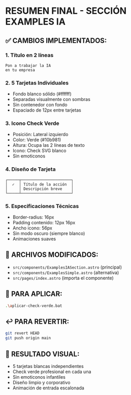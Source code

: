 # RESUMEN FINAL - SECCIÓN EXAMPLES IA

## ✅ CAMBIOS IMPLEMENTADOS:

### 1. **Título en 2 líneas**
```
Pon a trabajar la IA
en tu empresa
```

### 2. **5 Tarjetas Individuales**
- Fondo blanco sólido (#ffffff)
- Separadas visualmente con sombras
- Sin contenedor con fondo
- Espaciado de 12px entre tarjetas

### 3. **Icono Check Verde**
- Posición: Lateral izquierdo
- Color: Verde (#10b981)
- Altura: Ocupa las 2 líneas de texto
- Icono: Check SVG blanco
- Sin emoticonos

### 4. **Diseño de Tarjeta**
```
┌─────┬──────────────────────┐
│  ✓  │ Título de la acción  │
│     │ Descripción breve    │
└─────┴──────────────────────┘
```

### 5. **Especificaciones Técnicas**
- Border-radius: 16px
- Padding contenido: 12px 16px
- Ancho icono: 56px
- Sin modo oscuro (siempre blanco)
- Animaciones suaves

## 📁 ARCHIVOS MODIFICADOS:
- `src/components/ExamplesIASection.astro` (principal)
- `src/components/ExamplesSimple.astro` (alternativa)
- `src/pages/index.astro` (importa el componente)

## 🚀 PARA APLICAR:
```bash
.\aplicar-check-verde.bat
```

## ↩️ PARA REVERTIR:
```bash
git revert HEAD
git push origin main
```

## 🎨 RESULTADO VISUAL:
- 5 tarjetas blancas independientes
- Check verde profesional en cada una
- Sin emoticonos infantiles
- Diseño limpio y corporativo
- Animación de entrada escalonada
